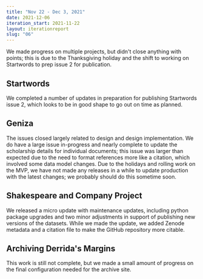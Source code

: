 ```yaml
---
title: "Nov 22 - Dec 3, 2021"
date: 2021-12-06
iteration_start: 2021-11-22
layout: iterationreport
slug: "06"
---
```


We made progress on multiple projects, but didn't close anything with points; this is due to the Thanksgiving holiday and the shift to working on Startwords to prep issue 2 for publication.

## Startwords

We completed a number of updates in preparation for publishing Startwords issue 2, which looks to be in good shape to go out on time as planned.

## Geniza

The issues closed largely related to design and design implementation. We do have a large issue in-progress and nearly complete to update the scholarship details for individual documents; this issue was larger than expected due to the need to format references more like a citation, which involved some data model changes.  Due to the holidays and rolling work on the MVP, we have not made any releases in a while to update production with the latest changes; we probably should do this sometime soon.

## Shakespeare and Company Project

We released a micro update with maintenance updates, including python package upgrades and two minor adjustments in support of publishing new versions of the datasets. While we made the update, we added Zenode metadata and a citation file to make the GitHub repository more citable.

## Archiving Derrida's Margins

This work is still not complete, but we made a small amount of progress on the final configuration needed for the archive site.








